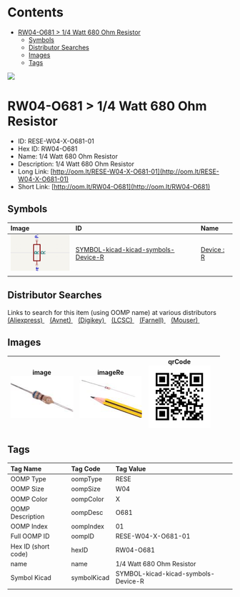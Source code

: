 



Contents
========

* [RW04-O681 > 1/4 Watt 680 Ohm Resistor](#rw04-o681--14-watt-680-ohm-resistor)
	* [Symbols](#symbols)
	* [Distributor Searches](#distributor-searches)
	* [Images](#images)
	* [Tags](#tags)
  
![][im]
# RW04-O681 > 1/4 Watt 680 Ohm Resistor

- ID: RESE-W04-X-O681-01
- Hex ID: RW04-O681
- Name: 1/4 Watt 680 Ohm Resistor
- Description: 1/4 Watt 680 Ohm Resistor
- Long Link: [http://oom.lt/RESE-W04-X-O681-01](http://oom.lt/RESE-W04-X-O681-01)
- Short Link: [http://oom.lt/RW04-O681](http://oom.lt/RW04-O681)

## Symbols
  

|Image|ID|Name|
| :--- | :--- | :--- |
|[![](https://raw.githubusercontent.com/oomlout/oomlout_OOMP_eda_V2/main/SYMBOL/kicad/kicad-symbols/Device/R/image_140.png)](https://github.com/oomlout/oomlout_OOMP_eda_V2/tree/main/SYMBOL/kicad/kicad-symbols/Device/R/)|[SYMBOL-kicad-kicad-symbols-Device-R](https://github.com/oomlout/oomlout_OOMP_eda_V2/tree/main/SYMBOL/kicad/kicad-symbols/Device/R/)|[Device : R](https://github.com/oomlout/oomlout_OOMP_eda_V2/tree/main/SYMBOL/kicad/kicad-symbols/Device/R/)|
||||

## Distributor Searches
  
Links to search for this item (using OOMP name) at various distributors  
[(Aliexpress) ](https://www.aliexpress.com/wholesale?SearchText=11171/4+Watt+680+Ohm+Resistor)&nbsp;&nbsp;&nbsp;[(Avnet) ](https://www.avnet.com/shop/us/search/1/4+Watt+680+Ohm+Resistor)&nbsp;&nbsp;&nbsp;[(Digikey) ](https://www.digikey.co.uk/en/products/result?s=1/4+Watt+680+Ohm+Resistor)&nbsp;&nbsp;&nbsp;[(LCSC) ](https://www.lcsc.com/search?q=1/4+Watt+680+Ohm+Resistor)&nbsp;&nbsp;&nbsp;[(Farnell) ](https://uk.farnell.com/search?st=1/4+Watt+680+Ohm+Resistor)&nbsp;&nbsp;&nbsp;[(Mouser) ](https://www.mouser.com/c/?q=1/4+Watt+680+Ohm+Resistor)&nbsp;&nbsp;&nbsp;
## Images
  

|image<br>[![](https://raw.githubusercontent.com/oomlout/oomlout_OOMP_parts_V2/main/RESE/W04/X/O681/01/image_140.jpg)](https://github.com/oomlout/oomlout_OOMP_parts_V2/tree/main/RESE/W04/X/O681/01/image.jpg)|imageRe<br>[![](https://raw.githubusercontent.com/oomlout/oomlout_OOMP_parts_V2/main/RESE/W04/X/O681/01/image_RE_140.jpg)](https://github.com/oomlout/oomlout_OOMP_parts_V2/tree/main/RESE/W04/X/O681/01/image_RE.jpg)|qrCode<br>[![](https://raw.githubusercontent.com/oomlout/oomlout_OOMP_parts_V2/main/RESE/W04/X/O681/01/qrCode_140.png)](https://github.com/oomlout/oomlout_OOMP_parts_V2/tree/main/RESE/W04/X/O681/01/qrCode.png)||
| :---: | :---: | :---: | :---: |

## Tags
  

|Tag Name|Tag Code|Tag Value|
| :--- | :--- | :--- |
|OOMP Type|oompType|RESE|
|OOMP Size|oompSize|W04|
|OOMP Color|oompColor|X|
|OOMP Description|oompDesc|O681|
|OOMP Index|oompIndex|01|
|Full OOMP ID|oompID|RESE-W04-X-O681-01|
|Hex ID (short code)|hexID|RW04-O681|
|name|name|1/4 Watt 680 Ohm Resistor|
|Symbol Kicad|symbolKicad|SYMBOL-kicad-kicad-symbols-Device-R|
||||



[im]: image_450.jpg

